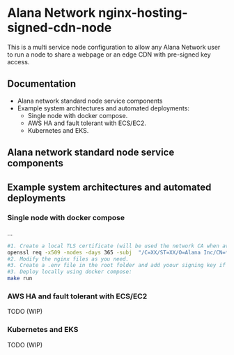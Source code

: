 # Alana Network nginx-hosting-signed-cdn-node

This is a multi service node configuration to allow any Alana Network user to run a node to share a webpage or an edge CDN with pre-signed key access.

## Documentation

- Alana network standard node service components
- Example system architectures and automated deployments:
  - Single node with docker compose.
  - AWS HA and fault tolerant with ECS/EC2.
  - Kubernetes and EKS.

## Alana network standard node service components


## Example system architectures and automated deployments

### Single node with docker compose

...

  ```sh
  #1. Create a local TLS certificate (will be used the network CA when available):
  openssl req -x509 -nodes -days 365 -subj  "/C=XX/ST=XX/O=Alana Inc/CN=*.alananetwork.private" -newkey rsa:2048 -keyout alananetwork.private.key -out alananetwork.private.crt
  #2. Modify the nginx files as you need.
  #3. Create a .env file in the root folder and add yoour signing key if you need it: KEY="xxxx"
  #3. Deploy locally using docker compose:
  make run
  ```

### AWS HA and fault tolerant with ECS/EC2

TODO (WIP)

### Kubernetes and EKS

TODO (WIP)

